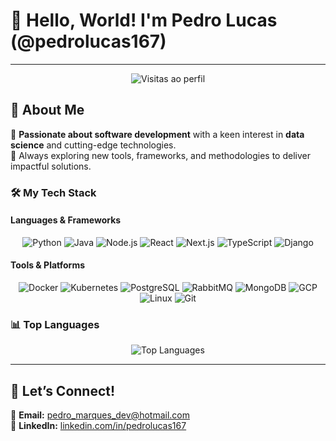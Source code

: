 # 👋 Hello, World! I'm Pedro Lucas (@pedrolucas167)

---

<p align="center">
  <img src="https://komarev.com/ghpvc/?username=pedrolucas167" alt="Visitas ao perfil" />
</p>

## 🌟 About Me
🎯 **Passionate about software development** with a keen interest in **data science** and cutting-edge technologies.  
🚀 Always exploring new tools, frameworks, and methodologies to deliver impactful solutions.

### 🛠️ My Tech Stack
#### **Languages & Frameworks**  
<p align="center">
  <img src="https://img.shields.io/badge/Python-3776AB?style=for-the-badge&logo=python&logoColor=white" alt="Python" />  
  <img src="https://img.shields.io/badge/Java-007396?style=for-the-badge&logo=java&logoColor=white" alt="Java" />  
  <img src="https://img.shields.io/badge/Node.js-339933?style=for-the-badge&logo=nodedotjs&logoColor=white" alt="Node.js" />  
  <img src="https://img.shields.io/badge/React-61DAFB?style=for-the-badge&logo=react&logoColor=black" alt="React" />  
  <img src="https://img.shields.io/badge/Next.js-000000?style=for-the-badge&logo=nextdotjs&logoColor=white" alt="Next.js" />  
  <img src="https://img.shields.io/badge/TypeScript-3178C6?style=for-the-badge&logo=typescript&logoColor=white" alt="TypeScript" />  
  <img src="https://img.shields.io/badge/Django-092E20?style=for-the-badge&logo=django&logoColor=white" alt="Django" />
</p>

#### **Tools & Platforms**  
<p align="center">
  <img src="https://img.shields.io/badge/Docker-2496ED?style=for-the-badge&logo=docker&logoColor=white" alt="Docker" />  
  <img src="https://img.shields.io/badge/Kubernetes-326CE5?style=for-the-badge&logo=kubernetes&logoColor=white" alt="Kubernetes" />  
  <img src="https://img.shields.io/badge/PostgreSQL-4169E1?style=for-the-badge&logo=postgresql&logoColor=white" alt="PostgreSQL" />  
  <img src="https://img.shields.io/badge/RabbitMQ-FF6600?style=for-the-badge&logo=rabbitmq&logoColor=white" alt="RabbitMQ" />  
  <img src="https://img.shields.io/badge/MongoDB-47A248?style=for-the-badge&logo=mongodb&logoColor=white" alt="MongoDB" />  
  <img src="https://img.shields.io/badge/GCP-4285F4?style=for-the-badge&logo=googlecloud&logoColor=white" alt="GCP" />  
  <img src="https://img.shields.io/badge/Linux-FCC624?style=for-the-badge&logo=linux&logoColor=black" alt="Linux" />  
  <img src="https://img.shields.io/badge/Git-F05032?style=for-the-badge&logo=git&logoColor=white" alt="Git" />
</p>

### 📊 Top Languages
<p align="center">
  <img src="https://github-readme-stats.vercel.app/api/top-langs/?username=pedrolucas167&layout=compact&langs_count=6&theme=radical" alt="Top Languages" />
</p>

---

## 💬 Let’s Connect!

📧 **Email:** [pedro_marques_dev@hotmail.com](mailto:pedro_marques_dev@hotmail.com)  
💼 **LinkedIn:** [linkedin.com/in/pedrolucas167](https://linkedin.com/in/pedrolucas167)  
